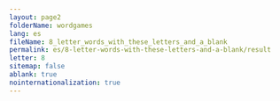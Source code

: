 ```yaml
---
layout: page2
folderName: wordgames
lang: es
fileName: 8_letter_words_with_these_letters_and_a_blank
permalink: es/8-letter-words-with-these-letters-and-a-blank/result
letter: 8
sitemap: false
ablank: true
nointernationalization: true
---
```

